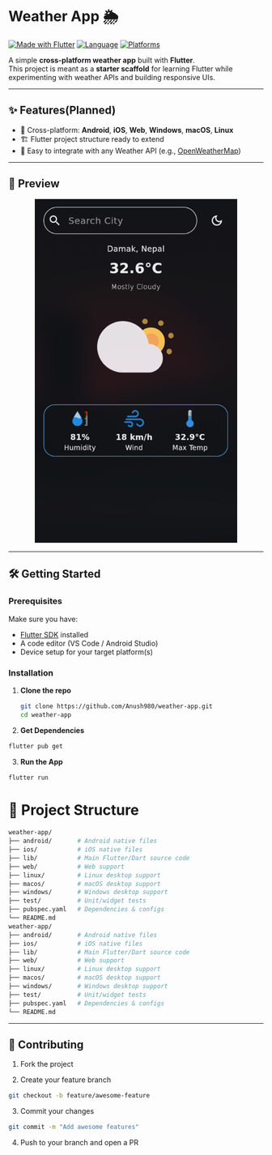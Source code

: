 # Weather App 🌦️

[![Made with Flutter](https://img.shields.io/badge/Made%20with-Flutter-blue?logo=flutter)](https://flutter.dev/)
[![Language](https://img.shields.io/badge/Language-Dart-0175C2?logo=dart)](https://dart.dev/)
[![Platforms](https://img.shields.io/badge/Platforms-Android%20|%20iOS%20|%20Web%20|%20Windows%20|%20macOS%20|%20Linux-purple)](#)

A simple **cross-platform weather app** built with **Flutter**.  
This project is meant as a **starter scaffold** for learning Flutter while experimenting with weather APIs and building responsive UIs.

---
## ✨ Features(Planned)

- 🚀 Cross-platform: **Android**, **iOS**, **Web**, **Windows**, **macOS**, **Linux**
- 🏗️ Flutter project structure ready to extend
- 🔧 Easy to integrate with any Weather API (e.g., [OpenWeatherMap](https://openweathermap.org/))

---

## 📸 Preview

<p align="center">
  <img src="assets/preview/preview.png" alt="App Preview" width="400">
</p>


---



## 🛠️ Getting Started

### Prerequisites
Make sure you have:
- [Flutter SDK](https://docs.flutter.dev/get-started/install) installed  
- A code editor (VS Code / Android Studio)  
- Device setup for your target platform(s)  

### Installation
1. **Clone the repo**
   ```bash
   git clone https://github.com/Anush980/weather-app.git
   cd weather-app
   ```
2. **Get Dependencies**
```bash
flutter pub get
```
3. **Run the App**
```bash
flutter run
```

# 📂 Project Structure
```bash
weather-app/
├── android/       # Android native files
├── ios/           # iOS native files
├── lib/           # Main Flutter/Dart source code
├── web/           # Web support
├── linux/         # Linux desktop support
├── macos/         # macOS desktop support
├── windows/       # Windows desktop support
├── test/          # Unit/widget tests
├── pubspec.yaml   # Dependencies & configs
└── README.md
weather-app/
├── android/       # Android native files
├── ios/           # iOS native files
├── lib/           # Main Flutter/Dart source code
├── web/           # Web support
├── linux/         # Linux desktop support
├── macos/         # macOS desktop support
├── windows/       # Windows desktop support
├── test/          # Unit/widget tests
├── pubspec.yaml   # Dependencies & configs
└── README.md

```
---
## 🤝 Contributing

1. Fork the project

2. Create your feature branch
```bash
git checkout -b feature/awesome-feature
```
3. Commit your changes
```bash
git commit -m "Add awesome features"
```
4. Push to your branch and open a PR
